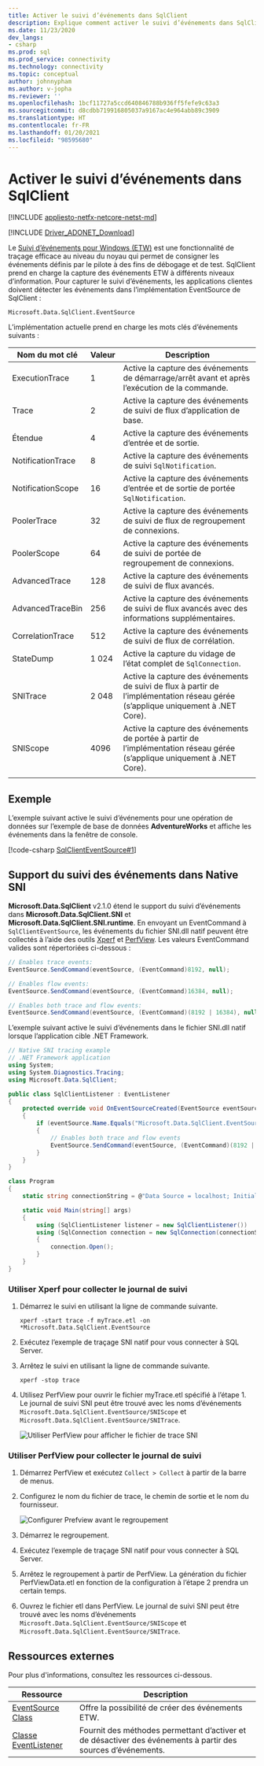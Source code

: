 ```yaml
---
title: Activer le suivi d’événements dans SqlClient
description: Explique comment activer le suivi d’événements dans SqlClient en implémentant un détecteur d’événements et comment accéder aux données des événements.
ms.date: 11/23/2020
dev_langs:
- csharp
ms.prod: sql
ms.prod_service: connectivity
ms.technology: connectivity
ms.topic: conceptual
author: johnnypham
ms.author: v-jopha
ms.reviewer: ''
ms.openlocfilehash: 1bcf11727a5ccd640846788b936ff5fefe9c63a3
ms.sourcegitcommit: d8cdbb719916805037a9167ac4e964abb89c3909
ms.translationtype: HT
ms.contentlocale: fr-FR
ms.lasthandoff: 01/20/2021
ms.locfileid: "98595680"
---
```

# <a name="enable-event-tracing-in-sqlclient"></a>Activer le suivi d’événements dans SqlClient

[!INCLUDE [appliesto-netfx-netcore-netst-md](../../includes/appliesto-netfx-netcore-netst-md.md)]

[!INCLUDE [Driver_ADONET_Download](../../includes/driver_adonet_download.md)]

Le [Suivi d’événements pour Windows (ETW)](/windows/win32/etw/event-tracing-portal) est une fonctionnalité de traçage efficace au niveau du noyau qui permet de consigner les événements définis par le pilote à des fins de débogage et de test. SqlClient prend en charge la capture des événements ETW à différents niveaux d’information. Pour capturer le suivi d’événements, les applications clientes doivent détecter les événements dans l’implémentation EventSource de SqlClient :

```
Microsoft.Data.SqlClient.EventSource
```

L’implémentation actuelle prend en charge les mots clés d’événements suivants :

| Nom du mot clé | Valeur | Description |
| ------------ | ----- | ----------- |
| ExecutionTrace | 1 | Active la capture des événements de démarrage/arrêt avant et après l’exécution de la commande. |
| Trace | 2 | Active la capture des événements de suivi de flux d’application de base. |
| Étendue | 4 | Active la capture des événements d’entrée et de sortie. |
| NotificationTrace | 8 | Active la capture des événements de suivi `SqlNotification`. |
| NotificationScope | 16 | Active la capture des événements d’entrée et de sortie de portée `SqlNotification`. |
| PoolerTrace | 32 | Active la capture des événements de suivi de flux de regroupement de connexions. |
| PoolerScope | 64 | Active la capture des événements de suivi de portée de regroupement de connexions. |
| AdvancedTrace | 128 | Active la capture des événements de suivi de flux avancés. |
| AdvancedTraceBin  | 256 | Active la capture des événements de suivi de flux avancés avec des informations supplémentaires. |
| CorrelationTrace | 512 | Active la capture des événements de suivi de flux de corrélation. |
| StateDump | 1 024 | Active la capture du vidage de l’état complet de `SqlConnection`. |
| SNITrace | 2 048 | Active la capture des événements de suivi de flux à partir de l’implémentation réseau gérée (s’applique uniquement à .NET Core). |
| SNIScope | 4096 | Active la capture des événements de portée à partir de l’implémentation réseau gérée (s’applique uniquement à .NET Core). |
|||

## <a name="example"></a>Exemple
L’exemple suivant active le suivi d’événements pour une opération de données sur l’exemple de base de données **AdventureWorks** et affiche les événements dans la fenêtre de console.

[!code-csharp [SqlClientEventSource#1](~/../sqlclient/doc/samples/SqlClientEventSource.cs#1)]

## <a name="event-tracing-support-in-native-sni"></a>Support du suivi des événements dans Native SNI

**Microsoft.Data.SqlClient** v2.1.0 étend le support du suivi d’événements dans **Microsoft.Data.SqlClient.SNI** et **Microsoft.Data.SqlClient.SNI.runtime**. En envoyant un EventCommand à `SqlClientEventSource`, les événements du fichier SNI.dll natif peuvent être collectés à l’aide des outils [Xperf](/windows-hardware/test/wpt/) et [PerfView](https://github.com/microsoft/perfview). Les valeurs EventCommand valides sont répertoriées ci-dessous :

```cs
// Enables trace events:
EventSource.SendCommand(eventSource, (EventCommand)8192, null);

// Enables flow events:
EventSource.SendCommand(eventSource, (EventCommand)16384, null);

// Enables both trace and flow events:
EventSource.SendCommand(eventSource, (EventCommand)(8192 | 16384), null);
```

L’exemple suivant active le suivi d’événements dans le fichier SNI.dll natif lorsque l’application cible .NET Framework. 

```cs
// Native SNI tracing example
// .NET Framework application
using System;
using System.Diagnostics.Tracing;
using Microsoft.Data.SqlClient;

public class SqlClientListener : EventListener
{
    protected override void OnEventSourceCreated(EventSource eventSource)
    {
        if (eventSource.Name.Equals("Microsoft.Data.SqlClient.EventSource"))
        {
            // Enables both trace and flow events
            EventSource.SendCommand(eventSource, (EventCommand)(8192 | 16384), null);
        }
    }
}

class Program
{
    static string connectionString = @"Data Source = localhost; Initial Catalog = AdventureWorks;Integrated Security=true;";

    static void Main(string[] args)
    {
        using (SqlClientListener listener = new SqlClientListener())
        using (SqlConnection connection = new SqlConnection(connectionString))
        {
            connection.Open();
        }        
    }
}
```

### <a name="use-xperf-to-collect-trace-log"></a>Utiliser Xperf pour collecter le journal de suivi

1. Démarrez le suivi en utilisant la ligne de commande suivante.

   ```
   xperf -start trace -f myTrace.etl -on *Microsoft.Data.SqlClient.EventSource
   ```
   
2. Exécutez l’exemple de traçage SNI natif pour vous connecter à SQL Server.

3. Arrêtez le suivi en utilisant la ligne de commande suivante.

   ```
   xperf -stop trace
   ```
   
4. Utilisez PerfView pour ouvrir le fichier myTrace.etl spécifié à l’étape 1. Le journal de suivi SNI peut être trouvé avec les noms d’événements `Microsoft.Data.SqlClient.EventSource/SNIScope` et `Microsoft.Data.SqlClient.EventSource/SNITrace`. 

   ![Utiliser PerfView pour afficher le fichier de trace SNI](media/view-event-trace-native-sni.png)


### <a name="use-perfview-to-collect-trace-log"></a>Utiliser PerfView pour collecter le journal de suivi

1. Démarrez PerfView et exécutez `Collect > Collect` à partir de la barre de menus.

2. Configurez le nom du fichier de trace, le chemin de sortie et le nom du fournisseur.

   ![Configurer Prefview avant le regroupement](media/collect-event-trace-native-sni.png)
   
3. Démarrez le regroupement.

4. Exécutez l’exemple de traçage SNI natif pour vous connecter à SQL Server.

5. Arrêtez le regroupement à partir de PerfView. La génération du fichier PerfViewData.etl en fonction de la configuration à l’étape 2 prendra un certain temps.

6. Ouvrez le fichier etl dans PerfView. Le journal de suivi SNI peut être trouvé avec les noms d’événements `Microsoft.Data.SqlClient.EventSource/SNIScope` et `Microsoft.Data.SqlClient.EventSource/SNITrace`. 


## <a name="external-resources"></a>Ressources externes  
Pour plus d'informations, consultez les ressources ci-dessous.  
  
|Ressource|Description|  
|--------------|-----------------|  
|[EventSource Class](/dotnet/api/system.diagnostics.tracing.eventsource)|Offre la possibilité de créer des événements ETW.| 
|[Classe EventListener](/dotnet/api/system.diagnostics.tracing.eventlistener)|Fournit des méthodes permettant d’activer et de désactiver des événements à partir des sources d’événements.|
